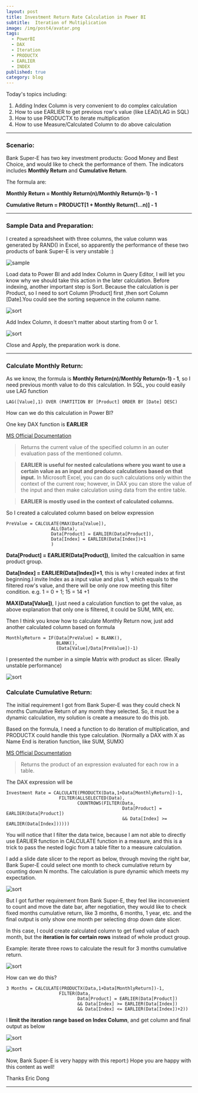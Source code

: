```yaml
---
layout: post
title: Investment Return Rate Calculation in Power BI
subtitle:  Iteration of Multiplication
image: /img/post4/avatar.png
tags:
  - PowerBI
  - DAX
  - Iteration
  - PRODUCTX
  - EARLIER
  - INDEX
published: true
category: blog
---
```


Today's topics including:

1. Adding Index Column is very convenient to do complex calculation
2. How to use EARLIER to get previous row's value (like LEAD/LAG in SQL)
2. How to use PRODUCTX to iterate multiplication
3. How to use Measure/Calculated Column to do above calculation

---

### Scenario:

Bank Super-E has two key investment products: Good Money and Best Choice, and would like to check the performance of them. The indicators includes **Monthly Return** and **Cumulative Return**.

The formula are:

**Monthly Return = Monthly Return(n)/Monthly Return(n-1) - 1**


**Cumulative Return = PRODUCT[1 + Monthly Return(1...n)] - 1**


---

### Sample Data and Preparation:

I created a spreadsheet with three columns, the value column was generated by RAND() in Excel, so apparently the performance of these two products of bank Super-E is very unstable :)

![sample](/img/post4/Image1.PNG)

Load data to Power BI and add Index Column in Query Editor, I will let you know why we should take this action in the later calculation. Before indexing, another important step is Sort. Because the calculation is per Product, so I need to sort Column [Product] first ,then sort Column [Date].You could see the sorting sequence in the column name.

![sort](/img/post4/Image2.PNG)

Add Index Column, it doesn't matter about starting from 0 or 1.

![sort](/img/post4/Image3.PNG)


Close and Apply, the preparation work is done.

---
### Calculate Monthly Return:

As we know, the formula is **Monthly Return(n)/Monthly Return(n-1) - 1**, so I need previous month value to do this calculation. In SQL, you could easily use LAG function 
```
LAG([Value],1) OVER (PARTITION BY [Product] ORDER BY [Date] DESC)
```

How can we do this calculation in Power BI?

One key DAX function is **EARLIER**

[MS Official Documentation](https://msdn.microsoft.com/en-us/query-bi/dax/earlier-function-dax)

>Returns the current value of the specified column in an outer evaluation pass of the mentioned column.

>**EARLIER is useful for nested calculations where you want to use a certain value as an input and produce calculations based on that input.** In Microsoft Excel, you can do such calculations only within the context of the current row; however, in DAX you can store the value of the input and then make calculation using data from the entire table.

>**EARLIER is mostly used in the context of calculated columns.**

So I created a calculated column based on below expression

```
PreValue = CALCULATE(MAX(Data[Value]),
                 ALL(Data),
                 Data[Product] = EARLIER(Data[Product]),
                 Data[Index] = EARLIER(Data[Index])+1
                 )
```

**Data[Product] = EARLIER(Data[Product])**, limited the calcualtion in same product group.

**Data[Index] = EARLIER(Data[Index])+1**, this is why I created index at first beginning.I invite Index as a input value and plus 1, which equals to the filtered row's value, and there will be only one row meeting this filter condition. e.g. 1 = 0 + 1; 15 = 14 +1

**MAX(Data[Value])**, I just need a calculation function to get the value, as above explanation that only one is filtered, it could be SUM, MIN, etc.

Then I think you know how to calculate Monthly Return now, just add another calculated column based on formula

```
MonthlyReturn = IF(Data[PreValue] = BLANK(),
                   BLANK(),
                   (Data[Value]/Data[PreValue])-1)
```

I presented the number in a simple Matrix with product as slicer. (Really unstable performance)

![sort](/img/post4/Image4.PNG)


### Calculate Cumulative Return:

The initial requirement I got from Bank Super-E was they could check N months Cumulative Return of any month they selected. So, it must be a dynamic calculation, my solution is create a measure to do this job.

Based on the formula, I need a function to do iteration of multiplication, and PRODUCTX could handle this type calculation. (Normally a DAX with X as Name End is iteration function, like SUM, SUMX)

[MS Official Documentation](https://msdn.microsoft.com/en-us/query-bi/dax/productx-function-dax)

>Returns the product of an expression evaluated for each row in a table.

The DAX expression will be

```
Investment Rate = CALCULATE(PRODUCTX(Data,1+Data[MonthlyReturn])-1,
                    FILTER(ALLSELECTED(Data),
                           COUNTROWS(FILTER(Data,
                                            Data[Product] = EARLIER(Data[Product])
                                            && Data[Index] >= EARLIER(Data[Index])))))
```
You will notice that I filter the data twice, because I am not able to directly use EARLIER function in CALCULATE function in a measure, and this is a trick to pass the nested logic from a table filter to a measure calculation. 

I add a slide date slicer to the report as below, through moving the right bar, Bank Super-E could select one month to check cumulative return by counting down N months. The calculation is pure dynamic which meets my expectation.

![sort](/img/post4/Image5.PNG)

But I got further requirement from Bank Super-E, they feel like inconvenient to count and move the date bar, after negotiation, they would like to check fixed months cumulative return, like 3 months, 6 months, 1 year, etc. and the final output is only show one month per selecting drop down date slicer.

In this case, I could create calculated column to get fixed value of each month, but the **iteration is for certain rows** instead of whole product group.

Example: iterate three rows to calculate the result for 3 months cumulative return.

![sort](/img/post4/Image6.PNG)


How can we do this?

```
3 Months = CALCULATE(PRODUCTX(Data,1+Data[MonthlyReturn])-1,
                    FILTER(Data,
                           Data[Product] = EARLIER(Data[Product])
                           && Data[Index] >= EARLIER(Data[Index])
                           && Data[Index] <= EARLIER(Data[Index])+2))
``` 
I **limit the iteration range based on Index Column**, and get column and final output as below

![sort](/img/post4/Image6.PNG)

![sort](/img/post4/Image7.PNG)


Now, Bank Super-E is very happy with this report:) Hope you are happy with this content as well!

Thanks
Eric Dong

---
